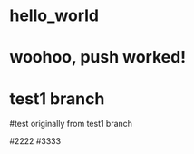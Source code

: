 # hello_world
# woohoo, push worked!
# test1 branch

#test originally from test1 branch

#2222
#3333
